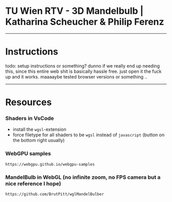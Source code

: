# TU Wien RTV - 3D Mandelbulb | Katharina Scheucher & Philip Ferenz
---

# Instructions
todo: setup instructions or something? dunno if we really end up needing this, since this entire web shit is basically hassle free. just open it the fuck up and it works. maaaaybe tested browser versions or something ..

---

# Resources

### Shaders in VsCode
- install the `wgsl`-extension 
- force filetype for all shaders to be `wgsl` instead of `javascript` (button on the bottom right usually)

### WebGPU samples
`https://webgpu.github.io/webgpu-samples`

### MandelBulb in WebGL (no infinite zoom, no FPS camera but a nice reference I hope)
`https://github.com/BrutPitt/wglMandelBulber`